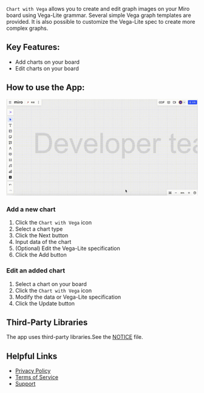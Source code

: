 
`Chart with Vega` allows you to create and edit graph images on your Miro board using Vega-Lite grammar.
Several simple Vega graph templates are provided. It is also possible to customize the Vega-Lite spec to create more complex graphs.

## Key Features:

- Add charts on your board
- Edit charts on your board

## How to use the App:

![](chart_with_vega.gif)

### Add a new chart

1. Click the `Chart with Vega` icon
1. Select a chart type
1. Click the Next button
1. Input data of the chart
1. (Optional) Edit the Vega-Lite specification
1. Click the Add button

### Edit an added chart

1. Select a chart on your board
1. Click the `Chart with Vega` icon
1. Modify the data or Vega-Lite specification
1. Click the Update button

## Third-Party Libraries

The app uses third-party libraries.See the [NOTICE](./NOTICE) file.

## Helpful Links

* [Privacy Policy](https://github.com/ihgs/chart_with_vega_docs/blob/main/PRIVACY_POLICY.md)
* [Terms of Service](https://github.com/ihgs/chart_with_vega_docs/blob/main/TERMS_OF_SERVICE.md)
* [Support](https://github.com/ihgs/chart_with_vega_docs/issues)